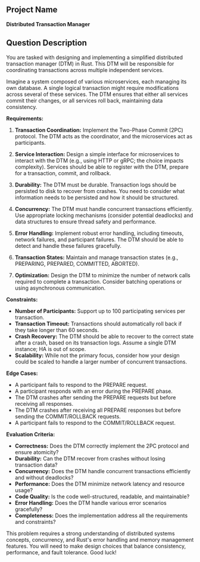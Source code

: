 ## Project Name

**Distributed Transaction Manager**

## Question Description

You are tasked with designing and implementing a simplified distributed transaction manager (DTM) in Rust. This DTM will be responsible for coordinating transactions across multiple independent services.

Imagine a system composed of various microservices, each managing its own database. A single logical transaction might require modifications across several of these services. The DTM ensures that either all services commit their changes, or all services roll back, maintaining data consistency.

**Requirements:**

1.  **Transaction Coordination:** Implement the Two-Phase Commit (2PC) protocol. The DTM acts as the coordinator, and the microservices act as participants.

2.  **Service Interaction:** Design a simple interface for microservices to interact with the DTM (e.g., using HTTP or gRPC; the choice impacts complexity). Services should be able to register with the DTM, prepare for a transaction, commit, and rollback.

3.  **Durability:** The DTM must be durable. Transaction logs should be persisted to disk to recover from crashes.  You need to consider what information needs to be persisted and how it should be structured.

4.  **Concurrency:** The DTM must handle concurrent transactions efficiently. Use appropriate locking mechanisms (consider potential deadlocks) and data structures to ensure thread safety and performance.

5.  **Error Handling:** Implement robust error handling, including timeouts, network failures, and participant failures.  The DTM should be able to detect and handle these failures gracefully.

6.  **Transaction States:** Maintain and manage transaction states (e.g., PREPARING, PREPARED, COMMITTED, ABORTED).

7.  **Optimization:** Design the DTM to minimize the number of network calls required to complete a transaction. Consider batching operations or using asynchronous communication.

**Constraints:**

*   **Number of Participants:** Support up to 100 participating services per transaction.
*   **Transaction Timeout:** Transactions should automatically roll back if they take longer than 60 seconds.
*   **Crash Recovery:**  The DTM should be able to recover to the correct state after a crash, based on its transaction logs.  Assume a single DTM instance; HA is out of scope.
*   **Scalability:** While not the primary focus, consider how your design could be scaled to handle a larger number of concurrent transactions.

**Edge Cases:**

*   A participant fails to respond to the PREPARE request.
*   A participant responds with an error during the PREPARE phase.
*   The DTM crashes after sending the PREPARE requests but before receiving all responses.
*   The DTM crashes after receiving all PREPARE responses but before sending the COMMIT/ROLLBACK requests.
*   A participant fails to respond to the COMMIT/ROLLBACK request.

**Evaluation Criteria:**

*   **Correctness:** Does the DTM correctly implement the 2PC protocol and ensure atomicity?
*   **Durability:** Can the DTM recover from crashes without losing transaction data?
*   **Concurrency:** Does the DTM handle concurrent transactions efficiently and without deadlocks?
*   **Performance:** Does the DTM minimize network latency and resource usage?
*   **Code Quality:** Is the code well-structured, readable, and maintainable?
*   **Error Handling:** Does the DTM handle various error scenarios gracefully?
*   **Completeness:** Does the implementation address all the requirements and constraints?

This problem requires a strong understanding of distributed systems concepts, concurrency, and Rust's error handling and memory management features.  You will need to make design choices that balance consistency, performance, and fault tolerance.  Good luck!

